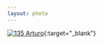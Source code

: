 ```yaml
---
layout: photo
---
```


[![135 Arturo](https://c2.staticflickr.com/2/1458/24223816389_3240f73eba_c.jpg)](https://www.flickr.com/photos/131440297@N08/24223816389/){:target="_blank"}
